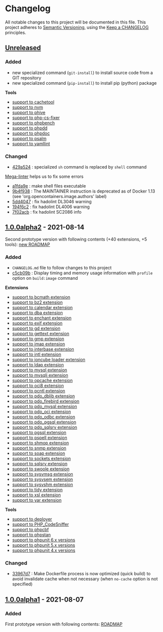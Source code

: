 # Changelog
All notable changes to this project will be documented in this file.
This project adheres to [Semantic Versioning](http://semver.org/),
using the [Keep a CHANGELOG](http://keepachangelog.com) principles.

## [Unreleased]

### Added

- new specialized command (`git-install`) to install source code from a GIT repository
- new specialized command (`pip-install`) to install pip (python) package

**Tools**

- [support to cachetool](https://github.com/llaville/docker-php-toolbox/commit/0e610c0565dc68838522bdd05222f8135e1d8d12)
- [support to nvm](https://github.com/llaville/docker-php-toolbox/commit/c4707a0ec259b856445c89fb5404efb16275a624)
- [support to phive](https://github.com/llaville/docker-php-toolbox/commit/a659bedb11b119096d22b7ca5d8278b78c56257b)
- [support to php-cs-fixer](https://github.com/llaville/docker-php-toolbox/commit/bf1f35529f0cf8490864e421ea805e9371d9d7cb)
- [support to phpbench](https://github.com/llaville/docker-php-toolbox/commit/bc9497f8bcf08bb402c391c6f9dcf9e61c9185f3)
- [support to phpdd](https://github.com/llaville/docker-php-toolbox/commit/916f0df46a6d6c893b08b29682e9cfabe916095c)
- [support to phpdoc](https://github.com/llaville/docker-php-toolbox/commit/9bfa83d472182c83b3f54d6eeda03bd169a235f5)
- [support to psalm](https://github.com/llaville/docker-php-toolbox/commit/6476c7d863ae59aedd743a15aa16305c754eb074)
- [support to yamllint](https://github.com/llaville/docker-php-toolbox/commit/320aec8ea05bf79e7aaf9ee6d77a513266ec4dbf)

### Changed

- [429a524](https://github.com/llaville/docker-php-toolbox/commit/429a524a80b6f6b9197cdad51df84ba9abfac5a0) : specialized `sh` command is replaced by `shell` command

[Mega-linter](https://github.com/nvuillam/mega-linter) helps us to fix some errors
- [a1fda9e](https://github.com/llaville/docker-php-toolbox/commit/a1fda9e2a3a330e177f4c9b9a3e189ad2516fcea)
: make shell files executable
- [9b4f938](https://github.com/llaville/docker-php-toolbox/commit/9b4f9385de264b152a3b74ab45df09541c239db5)
: The MAINTAINER instruction is deprecated as of Docker 1.13 (see 'org.opencontainers.image.authors' label)
- [5dd4047](https://github.com/llaville/docker-php-toolbox/commit/5dd4047b5b2ed94164b6449f91848ef55da950e0)
: fix hadolint DL3046 warning
- [194f6c2](https://github.com/llaville/docker-php-toolbox/commit/194f6c2c4952c1ba08b09eb2c5be344c2a8c782a)
: fix hadolint DL4006 warning
- [7f02acb](https://github.com/llaville/docker-php-toolbox/commit/7f02acbdbf17e62b39f5c641f0ebb23036530eeb)
: fix hadolint SC2086 info

## [1.0.0alpha2] - 2021-08-14

Second prototype version with following contents (+40 extensions, +5 tools):
[new ROADMAP](https://github.com/llaville/docker-php-toolbox/blob/3d4408aab3ff0af7e6f9b9d0fce7b1261d5ae103/ROADMAP.md)

### Added

- `CHANGELOG.md` file to follow changes to this project
- [c5cb09b](https://github.com/llaville/docker-php-toolbox/commit/c5cb09b87455c0c36644fa11afd2703375d1f2d6)
: Display timing and memory usage information with `profile` option on `build:image` command

**Extensions**

- [support to bcmath extension](https://github.com/llaville/docker-php-toolbox/commit/c814392e5705b1752bd4de0ee144ed30948a3942)
- [support to bz2 extension](https://github.com/llaville/docker-php-toolbox/commit/0c39ea2c42145769f8c98530306424827fcae963)
- [support to calendar extension](https://github.com/llaville/docker-php-toolbox/commit/0dda6731d51bdee701abdc1cb1c728a500475797)
- [support to dba extension](https://github.com/llaville/docker-php-toolbox/commit/3ca4ff3fcdd7e530683f99e0ea70abdbf6377454)
- [support to enchant extension](https://github.com/llaville/docker-php-toolbox/commit/08cc72fb842793545b361393b790fc807ef4a7f1)
- [support to exif extension](https://github.com/llaville/docker-php-toolbox/commit/feb2f56f14ef92ab80df98ac1a1672b9903b9886)
- [support to gd extension](https://github.com/llaville/docker-php-toolbox/commit/ccdb47f2bc93894533ed19568766fd5d8297d73f)
- [support to gettext extension](https://github.com/llaville/docker-php-toolbox/commit/15681c13f8ec7624d7eae2e1034f1fac48bd3271)
- [support to gmp extension](https://github.com/llaville/docker-php-toolbox/commit/5bcabe41013aa521e977cadb7d7ca0017c2357bd)
- [support to imap extension](https://github.com/llaville/docker-php-toolbox/commit/11af2ddfa32428cb802a18456aed989d02913977)
- [support to interbase extension](https://github.com/llaville/docker-php-toolbox/commit/d069ee6ec39b79c1f55802f32d10657d61c6a549)
- [support to intl extension](https://github.com/llaville/docker-php-toolbox/commit/a28bdcc433721644e03ccc3e2539084a8387be44)
- [support to ioncube loader extension](https://github.com/llaville/docker-php-toolbox/commit/3cce17a027e756eff2f8112d2c62405e93a13a46)
- [support to ldap extension](https://github.com/llaville/docker-php-toolbox/commit/a7e29aea923f1d10997dda9a35af9c1df47e1beb)
- [support to mysql extension](https://github.com/llaville/docker-php-toolbox/commit/dd62b7b4bad860485f948f50e0191c983f900dcb)
- [support to mysqli extension](https://github.com/llaville/docker-php-toolbox/commit/6b0951838825a4f9aaf96c47e0e907a88f2d0957)
- [support to opcache extension](https://github.com/llaville/docker-php-toolbox/commit/fe201b07e0d5e0a3a7dfa00795ed8e2ccc831e14)
- [support to oci8 extension](https://github.com/llaville/docker-php-toolbox/commit/b0cb3b589ec018c5e5aee29dc79ea2dd27fbd495)
- [support to pcntl extension](https://github.com/llaville/docker-php-toolbox/commit/749dc055c6a12c25924f70f1f24d9bbea6a2e58d)
- [support to pdo_dblib extension](https://github.com/llaville/docker-php-toolbox/commit/c94d04dd07f6d040ab42ced9a79d605f084391b1)
- [support to pdo_firebird extension](https://github.com/llaville/docker-php-toolbox/commit/89798a4096a8d3fe3b14142af93710232dbdc855)
- [support to pdo_mysql extension](https://github.com/llaville/docker-php-toolbox/commit/2ade6d6967ee730d66216376bd17a4a542c3345f)
- [support to pdo_oci extension](https://github.com/llaville/docker-php-toolbox/commit/8c9c7041fa4c9f2424ddc6a751321b80f00cb0ee)
- [support to pdo_odbc extension](https://github.com/llaville/docker-php-toolbox/commit/6eb20ce38b9b0517b14e7b354d187d9a72973a62)
- [support to pdo_pgsql extension](https://github.com/llaville/docker-php-toolbox/commit/4186c068f38b944d987e28e5c47172b08acc0f9f)
- [support to pdo_sqlsrv extension](https://github.com/llaville/docker-php-toolbox/commit/2b8c260577cd2b8cb039039610e3e0a1bcaad688)
- [support to pgsql extension](https://github.com/llaville/docker-php-toolbox/commit/37c4322af7b616f5c57989967df97fb3db78af7a)
- [support to pspell extension](https://github.com/llaville/docker-php-toolbox/commit/7647a0c51a6b6a0f6d893ee964a67a2688f14e28)
- [support to shmop extension](https://github.com/llaville/docker-php-toolbox/commit/4fd57819890bdff8176d2cdc5a2aef25114cbe67)
- [support to snmp extension](https://github.com/llaville/docker-php-toolbox/commit/89337e5003daba0a764f9dc7005170d7c4d82881)
- [support to soap extension](https://github.com/llaville/docker-php-toolbox/commit/23ca24007d3d400c6393a55b563b458c4400f34f)
- [support to sockets extension](https://github.com/llaville/docker-php-toolbox/commit/646f6679ed10540cc17be3536ce27d17f14db3fd)
- [support to sqlsrv extension](https://github.com/llaville/docker-php-toolbox/commit/21493a320c2ee8babe45b5ea8158ff81980eb2e3)
- [support to swoole extension](https://github.com/llaville/docker-php-toolbox/commit/01bff22e85001f6a4db6b03ec63bddfe3e4a7a50)
- [support to sysvmsg extension](https://github.com/llaville/docker-php-toolbox/commit/f132a7d878393c6518885600c3d007ba941cece8)
- [support to sysvsem extension](https://github.com/llaville/docker-php-toolbox/commit/7a0b9c5f843e87e821c74d901f91f9e3fcfa7567)
- [support to sysvshm extension](https://github.com/llaville/docker-php-toolbox/commit/941512599af71b58ed94a72f67ba32d82333174b)
- [support to tidy extension](https://github.com/llaville/docker-php-toolbox/commit/4cb31324cb640b8d3900525790dabfc9125cf0fa)
- [support to xsl extension](https://github.com/llaville/docker-php-toolbox/commit/c2aa2f87b7016300ae98486dc7b0c64abd6d0a9f)
- [support to yar extension](https://github.com/llaville/docker-php-toolbox/commit/c9a2220f9cb7fcad5e4c5fecd8aaaa8d2f14a66c)

**Tools**

- [support to deployer](https://github.com/llaville/docker-php-toolbox/commit/83e2e8810766d7b0822057906350d38f83b5f165)
- [support to PHP_CodeSniffer](https://github.com/llaville/docker-php-toolbox/commit/53e532e1f1d89cc42380662e5d131e0a1d5ebd85)
- [support to phpcbf](https://github.com/llaville/docker-php-toolbox/commit/5ce65db98e97e1b327ea070e019941cb19373f7d)
- [support to phpstan](https://github.com/llaville/docker-php-toolbox/commit/0bb7ac4f8e8112372d94bebdf474777e54e0063a)
- [support to phpunit 6.x versions](https://github.com/llaville/docker-php-toolbox/commit/5b1c19fd4d1bfbca680872dc9ccb7b2bf5a701f6)
- [support to phpunit 5.x versions](https://github.com/llaville/docker-php-toolbox/commit/295691407291e9567a7bdeea0e80fc0ce0fcfb7a)
- [support to phpunit 4.x versions](https://github.com/llaville/docker-php-toolbox/commit/5593304209bf493e16b5edea7e0067f5eebd6780)

### Changed

- [33967d7](https://github.com/llaville/docker-php-toolbox/commit/33967d777f0cabe9ea4859f17528d07ca411f253)
: Make Dockerfile process is now optimized (quick build) to avoid invalidate cache when not necessary (when `no-cache` option is not specified)

## [1.0.0alpha1] - 2021-08-07

### Added

First prototype version with following contents:
[ROADMAP]([https://github.com/llaville/docker-php-toolbox/blob/e3159c67983107b525270f4770ef8483dd065312/ROADMAP.md)

[unreleased]: https://github.com/llaville/docker-php-toolbox/compare/1.0.0alpha2...HEAD
[1.0.0alpha2]: https://github.com/llaville/docker-php-toolbox/compare/1.0.0alpha1...1.0.0alpha2
[1.0.0alpha1]: https://github.com/llaville/docker-php-toolbox/releases/tag/1.0.0alpha1
